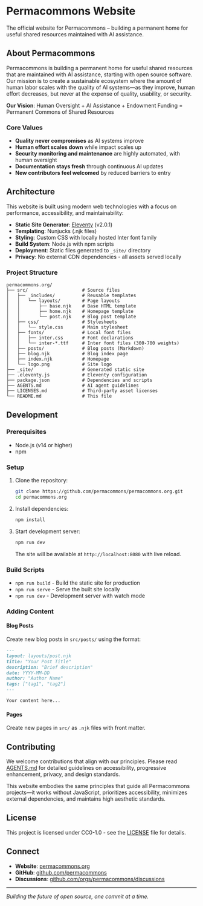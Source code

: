 # Permacommons Website

The official website for Permacommons – building a permanent home for useful shared resources maintained with AI assistance.

## About Permacommons

Permacommons is building a permanent home for useful shared resources that are maintained with AI assistance, starting with open source software. Our mission is to create a sustainable ecosystem where the amount of human labor scales with the quality of AI systems—as they improve, human effort decreases, but never at the expense of quality, usability, or security.

**Our Vision**: Human Oversight + AI Assistance + Endowment Funding = Permanent Commons of Shared Resources

### Core Values

- **Quality never compromises** as AI systems improve
- **Human effort scales down** while impact scales up  
- **Security monitoring and maintenance** are highly automated, with human oversight
- **Documentation stays fresh** through continuous AI updates
- **New contributors feel welcomed** by reduced barriers to entry

## Architecture

This website is built using modern web technologies with a focus on performance, accessibility, and maintainability:

- **Static Site Generator**: [Eleventy](https://www.11ty.dev/) (v2.0.1)
- **Templating**: Nunjucks (.njk files)
- **Styling**: Custom CSS with locally hosted Inter font family
- **Build System**: Node.js with npm scripts
- **Deployment**: Static files generated to `_site/` directory
- **Privacy**: No external CDN dependencies - all assets served locally

### Project Structure

```
permacommons.org/
├── src/                    # Source files
│   ├── _includes/          # Reusable templates
│   │   └── layouts/        # Page layouts
│   │       ├── base.njk    # Base HTML template
│   │       ├── home.njk    # Homepage template
│   │       └── post.njk    # Blog post template
│   ├── css/                # Stylesheets
│   │   └── style.css       # Main stylesheet
│   ├── fonts/              # Local font files
│   │   ├── inter.css       # Font declarations
│   │   └── inter-*.ttf     # Inter font files (300-700 weights)
│   ├── posts/              # Blog posts (Markdown)
│   ├── blog.njk            # Blog index page
│   ├── index.njk           # Homepage
│   └── logo.png            # Site logo
├── _site/                  # Generated static site
├── .eleventy.js            # Eleventy configuration
├── package.json            # Dependencies and scripts
├── AGENTS.md               # AI agent guidelines
├── LICENSES.md             # Third-party asset licenses
└── README.md               # This file
```

## Development

### Prerequisites

- Node.js (v14 or higher)
- npm

### Setup

1. Clone the repository:
   ```bash
   git clone https://github.com/permacommons/permacommons.org.git
   cd permacommons.org
   ```

2. Install dependencies:
   ```bash
   npm install
   ```

3. Start development server:
   ```bash
   npm run dev
   ```

   The site will be available at `http://localhost:8080` with live reload.

### Build Scripts

- `npm run build` - Build the static site for production
- `npm run serve` - Serve the built site locally
- `npm run dev` - Development server with watch mode

### Adding Content

#### Blog Posts

Create new blog posts in `src/posts/` using the format:

```markdown
---
layout: layouts/post.njk
title: "Your Post Title"
description: "Brief description"
date: YYYY-MM-DD
author: "Author Name"
tags: ["tag1", "tag2"]
---

Your content here...
```

#### Pages

Create new pages in `src/` as `.njk` files with front matter.

## Contributing

We welcome contributions that align with our principles. Please read [AGENTS.md](AGENTS.md) for detailed guidelines on accessibility, progressive enhancement, privacy, and design standards.

This website embodies the same principles that guide all Permacommons projects—it works without JavaScript, prioritizes accessibility, minimizes external dependencies, and maintains high aesthetic standards.

## License

This project is licensed under CC0-1.0 - see the [LICENSE](LICENSE) file for details.

## Connect

- **Website**: [permacommons.org](https://permacommons.org)
- **GitHub**: [github.com/permacommons](https://github.com/permacommons)
- **Discussions**: [github.com/orgs/permacommons/discussions](https://github.com/orgs/permacommons/discussions)

---

*Building the future of open source, one commit at a time.*
